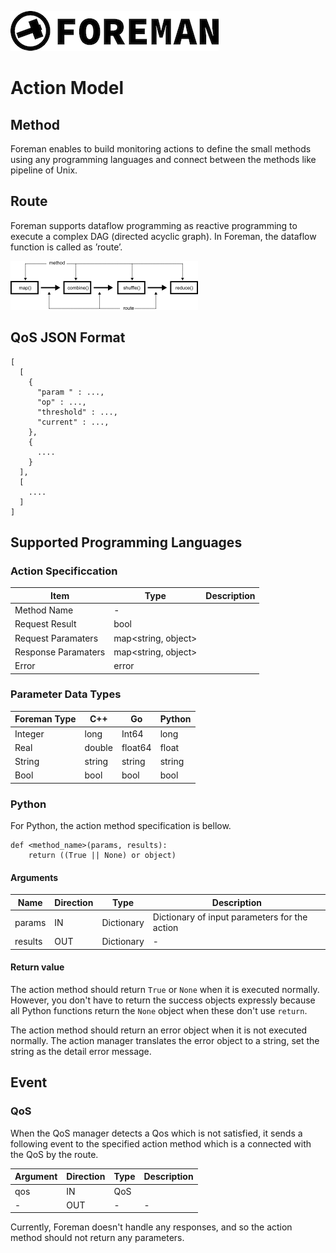 ![logo](./img/icon.png)

# Action Model

## Method

Foreman enables to build monitoring actions to define the small methods using any programming languages and connect between the methods like pipeline of Unix.

## Route

Foreman supports dataflow programming as reactive programming to execute a complex DAG (directed acyclic graph). In Foreman, the dataflow function is called as ’route’.

![route](./img/programming_model_route.png)

## QoS JSON Format

```
[
  [
    {
      "param " : ...,
      "op" : ...,
      "threshold" : ...,
      "current" : ...,
    },
    {
      ....
    }
  ],
  [
    ....
  ]
]
```

## Supported Programming Languages

### Action Specificcation

| Item | Type | Description |
| --- | --- | --- |
| Method Name | - |  |
| Request Result | bool |  |
| Request Paramaters | map<string, object> | |
| Response Paramaters | map<string, object> | |
| Error | error | |

### Parameter Data Types

| Foreman Type | C++ | Go | Python |
| --- | --- | --- | --- |
| Integer | long | Int64 | long |
| Real | double | float64 | float |
| String | string | string | string |
| Bool | bool | bool | bool |

### Python

For Python, the action method specification is bellow.

```
def <method_name>(params, results):
    return ((True || None) or object)
```

#### Arguments

| Name | Direction | Type | Description |
| --- | --- | --- | --- |
| params | IN | Dictionary | Dictionary of input parameters for the action |
| results | OUT | Dictionary | - |

#### Return value

The action method should return `True` or `None` when it is executed normally. 
However, you don't have to return the success objects expressly because all Python functions return the `None` object when these don't use `return`.

The action method should return an error object when it is not executed normally. The action manager translates the error object to a string, set the string as the detail error message.

## Event

### QoS

When the QoS manager detects a Qos which is not satisfied, it sends a following event to the specified action method which is a connected with the QoS by the route. 

| Argument | Direction | Type | Description |
| --- | --- | --- | --- |
| qos | IN | QoS |
| - | OUT | - | - |

Currently, Foreman doesn't handle any responses, and so the action method should not return any parameters.
